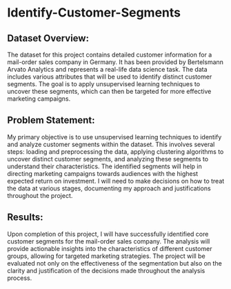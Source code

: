 # Identify-Customer-Segments
## Dataset Overview:

The dataset for this project contains detailed customer information for a mail-order sales company in Germany. It has been provided by Bertelsmann Arvato Analytics and represents a real-life data science task. The data includes various attributes that will be used to identify distinct customer segments. The goal is to apply unsupervised learning techniques to uncover these segments, which can then be targeted for more effective marketing campaigns.

## Problem Statement:

My primary objective is to use unsupervised learning techniques to identify and analyze customer segments within the dataset. This involves several steps: loading and preprocessing the data, applying clustering algorithms to uncover distinct customer segments, and analyzing these segments to understand their characteristics. The identified segments will help in directing marketing campaigns towards audiences with the highest expected return on investment. I will need to make decisions on how to treat the data at various stages, documenting my approach and justifications throughout the project.

## Results:

Upon completion of this project, I will have successfully identified core customer segments for the mail-order sales company. The analysis will provide actionable insights into the characteristics of different customer groups, allowing for targeted marketing strategies. The project will be evaluated not only on the effectiveness of the segmentation but also on the clarity and justification of the decisions made throughout the analysis process.
